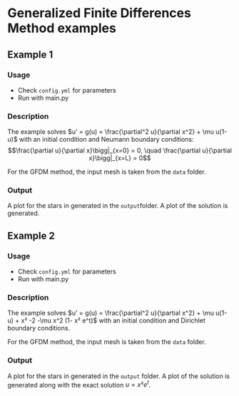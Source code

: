 # Generalized Finite Differences Method examples

## Example 1

### Usage
- Check `config.yml` for parameters
- Run with main.py

### Description
The example solves $u' = g(u) = \frac{\partial^2 u}{\partial x^2} + \mu u(1-u)$ with an initial condition and Neumann boundary conditions:
$$\frac{\partial u}{\partial x}\bigg|_{x=0} = 0, \quad \frac{\partial u}{\partial x}\bigg|_{x=L} = 0$$

For the GFDM method, the input mesh is taken from the `data` folder.

### Output
A plot for the stars in generated in the `output`folder. 
A plot of the solution is generated.


## Example 2

### Usage
- Check `config.yml` for parameters
- Run with main.py

### Description
The example solves $u' = g(u) = \frac{\partial^2 u}{\partial x^2} + \mu u(1-u) + x² -2 -\mu x^2 (1- x² e^t)$ with an initial condition and Dirichlet boundary conditions.

For the GFDM method, the input mesh is taken from the `data` folder.

### Output
A plot for the stars in generated in the `output` folder. 
A plot of the solution is generated along with the exact solution $u = x² e^t$.


